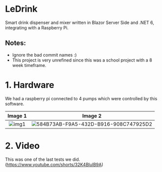 # LeDrink
Smart drink dispenser and mixer written in Blazor Server Side and .NET 6, integrating with a Raspberry Pi.

## Notes:
- Ignore the bad commit names :)
- This project is very unrefined since this was a school project with a 8 week timeframe.

# 1. Hardware
We had a raspberry pi connected to 4 pumps which were controlled by this software.

| Image 1 | Image 2 |
|:---:|:---:|
| ![img1](https://user-images.githubusercontent.com/48733309/186917050-12d2a4cb-47b2-4035-b182-18b3f7ae236a.jpeg) | ![584B73AB-F9A5-432D-B916-908C747925D2](https://user-images.githubusercontent.com/48733309/186917328-2436a520-6e33-4645-9b7a-09b8af8858d7.jpeg) |


# 2. Video
This was one of the last tests we did. 
(https://www.youtube.com/shorts/32K4BlulB9A)

